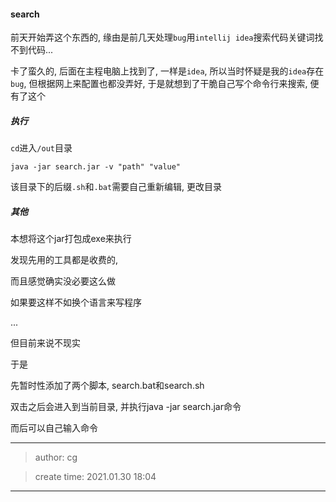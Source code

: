 #### search

前天开始弄这个东西的, 缘由是前几天处理`bug`用`intellij idea`搜索代码关键词找不到代码...

卡了蛮久的, 后面在主程电脑上找到了, 一样是`idea`, 所以当时怀疑是我的`idea`存在`bug`, 但根据网上来配置也都没弄好, 于是就想到了干脆自己写个命令行来搜索, 便有了这个

##### 执行

`cd`进入`/out`目录

```
java -jar search.jar -v "path" "value"
```

该目录下的后缀`.sh`和`.bat`需要自己重新编辑, 更改目录

##### 其他

本想将这个jar打包成exe来执行

发现先用的工具都是收费的,

而且感觉确实没必要这么做

如果要这样不如换个语言来写程序

...

但目前来说不现实

于是

先暂时性添加了两个脚本, search.bat和search.sh

双击之后会进入到当前目录, 并执行java -jar search.jar命令

而后可以自己输入命令


***

> author: cg

> create time: 2021.01.30 18:04

***


